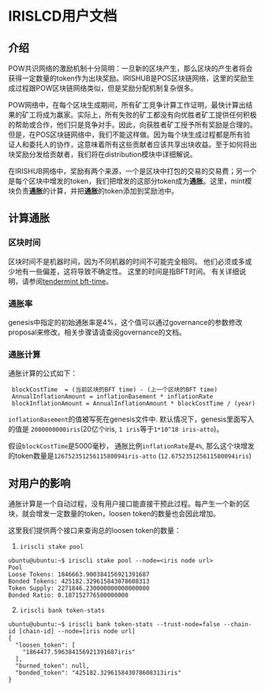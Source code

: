 # IRISLCD用户文档

## 介绍

POW共识网络的激励机制十分简明：一旦新的区块产生，那么区块的产生者将会获得一定数量的token作为出块奖励。IRISHUB是POS区块链网络，这里的奖励生成过程跟POW区块链网络类似，但是奖励分配机制复杂很多。

POW网络中，在每个区块生成期间，所有矿工竞争计算工作证明，最快计算出结果的矿工将成为赢家。实际上，所有失败的矿工都没有向优胜者矿工提供任何积极的帮助或合作，他们只是竞争对手。因此，向获胜者矿工授予所有奖励是合理的。但是，在POS区块链网络中，我们不能这样做。因为每个块生成过程都是所有验证人和委托人的协作，这意味着所有这些贡献者应该共享出块收益。至于如何将出块奖励分发给贡献者，我们将在distribution模块中详细解说。

在IRISHUB网络中，奖励有两个来源，一个是区块中打包的交易的交易费；另一个是每个区块中增发的token，我们把增发的这部分token成为**通胀**。这里，mint模块负责**通胀**的计算，并把**通胀**的token添加到奖励池中。

## 计算通胀

### 区块时间

区块时间不是机器时间，因为不同机器的时间不可能完全相同。 他们必须或多或少地有一些偏差，这将导致不确定性。 这里的时间是指BFT时间。 有关详细说明，请参阅[tendermint bft-time](https://github.com/tendermint/tendermint/blob/master/docs/spec/consensus/bft-time.md)。

### 通胀率

genesis中指定的初始通胀率是4%，这个值可以通过governance的参数修改proposal来修改。相关步骤请请查阅governance的文档。

### 通胀计算

通胀计算的公式如下：
```
 blockCostTime  = (当前区块的BFT time) - (上一个区块的BFT time)
 AnnualInflationAmount = inflationBasement * inflationRate
 blockInflationAmount = AnnualInflationAmount * blockCostTime / (year)
```
`inflationBasement`的值被写死在genesis文件中. 默认情况下，genesis里面写入的值是 `2000000000iris`(20亿个iris, `1 iris`等于`1*10^18 iris-atto`)。

假设`blockCostTime`是5000毫秒， 通胀比例`inflationRate`是`4%`, 那么这个块增发的token数量是`12675235125611580094iris-atto` (`12.675235125611580094iris`)

## 对用户的影响

通胀计算是一个自动过程，没有用户接口能直接干预此过程。每产生一个新的区块，就会增发一定数量的token，loosen token的数量也会因此增加。

这里我们提供两个接口来查询总的loosen token的数量：

1. `iriscli stake pool`
```
ubuntu@ubuntu:~$ iriscli stake pool --node=<iris node url>
Pool
Loose Tokens: 1846663.900384156921391687
Bonded Tokens: 425182.329615843078608313
Token Supply: 2271846.230000000000000000
Bonded Ratio: 0.187152776500000000
```

2. `iriscli bank token-stats`
```
ubuntu@ubuntu:~$ iriscli bank token-stats --trust-node=false --chain-id [chain-id] --node=[iris node url]
{
  "loosen_token": [
    "1864477.596384156921391687iris"
  ],
  "burned_token": null,
  "bonded_token": "425182.329615843078608313iris"
}
```
